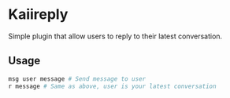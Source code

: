 # Kaiireply

Simple plugin that allow users to reply to their latest conversation.

## Usage

```bash
msg user message # Send message to user
r message # Same as above, user is your latest conversation
```